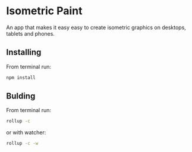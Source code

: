 # Isometric Paint

An app that makes it easy easy to create isometric graphics on desktops, tablets and phones.

## Installing
From terminal run:
```sh
npm install
```

## Bulding
From terminal run:
```sh
rollup -c
```

or with watcher:
```sh
rollup -c -w
```
